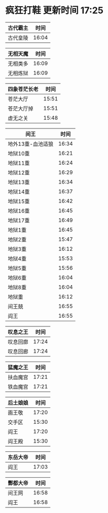 # 疯狂打鞋 更新时间 17:25

| 古代霸主   | 时间    |
|--------|-------|
| 古代皇陵 | 16:04 |

| 无相天魔   | 时间    |
|--------|-------|
| 无相类多 | 16:09 |
| 无相炼狱 | 16:09 |

| 四象苍茫长老   | 时间    |
|--------|-------|
| 苍茫大厅 | 15:51 |
| 苍茫大厅掉 | 15:51 |
| 虚无之关 | 15:48 |

| 间王   | 时间    |
|--------|-------|
| 地外13重-血池适狼 | 16:34 |
| 地狱10重 | 16:21 |
| 地狱11重 | 16:24 |
| 地狱12重 | 16:29 |
| 地狱13重 | 16:34 |
| 地狱14重 | 16:37 |
| 地狱15重 | 16:42 |
| 地狱16重 | 16:45 |
| 地狱17重 | 16:49 |
| 地狱1重 | 16:45 |
| 地狱2重 | 15:47 |
| 地狱3重 | 16:12 |
| 地狱4重 | 15:53 |
| 地狱5重 | 15:56 |
| 地狱6重 | 16:04 |
| 地狱8重 | 16:04 |
| 地狱重 | 16:12 |
| 间王兢 | 16:55 |
| 阎王 | 16:55 |

| 叹息之王   | 时间    |
|--------|-------|
| 叹息回廓 | 17:24 |
| 叹息回廊 | 17:24 |

| 猛魔之王   | 时间    |
|--------|-------|
| 扶血魔宫 | 17:21 |
| 铁血魔宫 | 17:21 |

| 后土娘娘   | 时间    |
|--------|-------|
| 画王敬 | 17:20 |
| 交手区 | 15:30 |
| 阎王 | 17:20 |
| 阎王殿 | 15:30 |

| 东岳大帝   | 时间    |
|--------|-------|
| 阎王 | 17:03 |

| 酆都大帝   | 时间    |
|--------|-------|
| 间王网 | 16:58 |
| 阎王 | 16:58 |